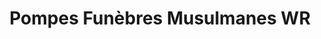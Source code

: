 ---
title: "Pompes Funèbres Musulmanes WR"
url: /cachan/pompes-funebres-musulmanes-wr/
shop: Bestattungen
---